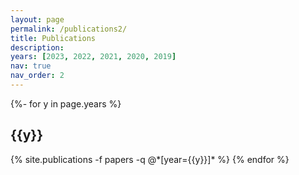 ```yaml
---
layout: page
permalink: /publications2/
title: Publications
description: 
years: [2023, 2022, 2021, 2020, 2019]
nav: true
nav_order: 2
---
```

<!-- _pages/publications2.md -->
<div class="publications2">

{%- for y in page.years %}
  <h2 class="year">{{y}}</h2>
  {% site.publications -f papers -q @*[year={{y}}]* %}
{% endfor %}

</div>
